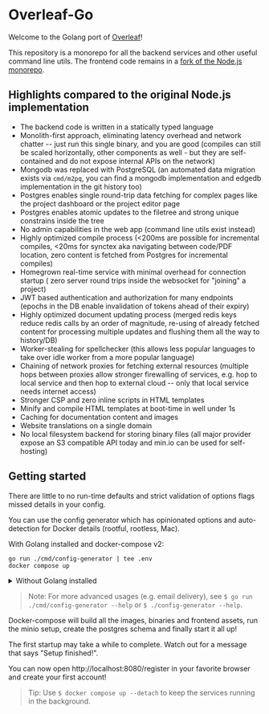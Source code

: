 # Overleaf-Go

Welcome to the Golang port of [Overleaf](https://github.com/overleaf/overleaf)!

This repository is a monorepo for all the backend services and other useful
command line utils.
The frontend code remains in a [fork of the Node.js monorepo](
https://github.com/das7pad/overleaf-node).

## Highlights compared to the original Node.js implementation

- The backend code is written in a statically typed language
- Monolith-first approach, eliminating latency overhead and network chatter --
  just run this single binary, and you are good (compiles can still be scaled
  horizontally, other components as well - but they are self-contained and
  do not expose internal APIs on the network)
- Mongodb was replaced with PostgreSQL (an automated data migration exists via
  `cmd/m2pq`, you can find a mongodb implementation and edgedb implementation
  in the git history too)
- Postgres enables single round-trip data fetching for complex pages like the
  project dashboard or the project editor page
- Postgres enables atomic updates to the filetree and strong unique constrains
  inside the tree
- No admin capabilities in the web app (command line utils exist instead)
- Highly optimized compile process (<200ms are possible for incremental
  compiles, <20ms for synctex aka navigating between code/PDF location, zero
  content is fetched from Postgres for incremental compiles)
- Homegrown real-time service with minimal overhead for connection startup (
  zero server round trips inside the websocket for "joining" a project)
- JWT based authentication and authorization for many endpoints (epochs in the
  DB enable invalidation of tokens ahead of their expiry)
- Highly optimized document updating process (merged redis keys reduce redis
  calls by an order of magnitude, re-using of already fetched content for
  processing multiple updates and flushing them all the way to history/DB)
- Worker-stealing for spellchecker (this allows less popular languages to
  take over idle worker from a more popular language)
- Chaining of network proxies for fetching external resources (multiple hops
  between proxies allow stronger firewalling of services, e.g. hop to local
  service and then hop to external cloud -- only that local service needs
  internet access)
- Stronger CSP and zero inline scripts in HTML templates
- Minify and compile HTML templates at boot-time in well under 1s
- Caching for documentation content and images
- Website translations on a single domain
- No local filesystem backend for storing binary files (all major provider
  expose an S3 compatible API today and min.io can be used for self-hosting)

## Getting started

There are little to no run-time defaults and strict validation of options
flags missed details in your config.

You can use the config generator which has opinionated options and
auto-detection for Docker details (rootful, rootless, Mac).

With Golang installed and docker-compose v2:

```shell
go run ./cmd/config-generator | tee .env
docker compose up
```

<details>
<summary> Without Golang installed </summary>

---

- Without Golang installed on Linux and docker-compose v2:

  ```shell
  docker run --rm -v `pwd`:`pwd` -w `pwd` golang:1.19.9 \
    go build ./cmd/config-generator
  ./config-generator | tee .env
  docker compose up
  ```

- Without Golang installed on an Intel based Mac and docker-compose v2:

  ```shell
  docker run --rm -v `pwd`:`pwd` -w `pwd` \
    -e GOOS=darwin -e GOARCH=amd64 golang:1.19.9 \
    go build ./cmd/config-generator
  ./config-generator | tee .env
  docker compose up
  ```

- Without Golang installed on a M1/M2 based Mac and docker-compose v2:

  ```shell
  docker run --rm -v `pwd`:`pwd` -w `pwd` \
    -e GOOS=darwin -e GOARCH=arm64 golang:1.19.9 \
    go build ./cmd/config-generator
  ./config-generator | tee .env
  docker compose up
  ```

---
</details>

> Note: For more advanced usages (e.g. email delivery), see
> `$ go run ./cmd/config-generator --help` or `$ ./config-generator --help`.

Docker-compose will build all the images, binaries and frontend assets, run
the minio setup, create the postgres schema and finally start it all up!

The first startup may take a while to complete.
Watch out for a message that says "Setup finished!".

You can now open http://localhost:8080/register in your favorite browser
and create your first account!

> Tip: Use `$ docker compose up --detach` to keep the services running in the
> background.
